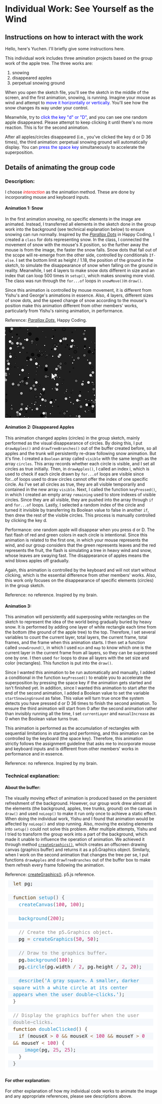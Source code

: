# Individual Work: See Yourself as the Wind
>
## Instructions on how to interact with the work
>
Hello, here's Yuchen. I'll briefly give some instructions here.
>
This individual work includes three amination projects based on the group work of the apple tree. The three works are:
1. snowing
2. disappeared apples
3. perpetual snowing ground
>
When you open the sketch file, you'll see the sketch in the middle of the screen, and the first animation, snowing, is running. Imagine your mouse as wind and attempt to <span style="color: blue;">move it horizontally or vertically</span>. You'll see how the snow changes its way under your control. 
>
Meanwhile, try to <span style="color: blue;">click the key "d" or "D"</span>, and you can see one random apple disappeared. Please attempt to keep clicking it until there's no more reaction. This is for the second animation.
>
After all apples/circles disappeared (i.e., you've clicked the key d or D 36 times), the third animation: perpetual snowing ground will automatically display. You can <span style="color: blue;">press the space key</span> simultaneously to accelerate the superposition. 
>
## Details of animating the group code

### Description:
>
I choose <span style="color: red;">*interaction*</span> as the animation method. These are done by incorporating mouse and keyboard inputs. 
>
#### Animation 1: Snow
In the first animation *snowing*, no specific elements in the image are animated. Instead, I transferred all elements in the sketch done in the group work into the background (see technical explanation below) to ensure snowing can run normally. Inspired by the [*Parallax Dots*](https://happycoding.io/tutorials/p5js/creating-classes/parallax-dots) in Happy Coding, I created a `class` for dots representing snow. In the class, I connected the movement of snow with the mouse's X position, so the further away the mouse is from the image, the faster the snow falls. Snow dots that fall out of the scope will re-emerge from the other side, controlled by conditionals `If-else`. I set the bottom limit as height / 1.18, the position of the ground in the sketch, to simulate the disappearance of snow when falling on the ground in reality. Meanwhile, I set 4 layers to make snow dots different in size and an index that can loop 500 times in `setup()`, which makes snowing more vivid. The class was run through the `for...of` loops in `snowMove()`in `draw()`.
>
Since this animation is controlled by mouse movement, it is different from Yishu's and George's animations in essence. Also, 4 layers, different sizes of snow dots, and the speed change of snow according to the mouse's position make this animation different from other members' works, particularly from Yishu's raining animation, in performance.
>
Reference: [*Parallax Dots*](https://happycoding.io/tutorials/p5js/creating-classes/parallax-dots), Happy Coding.
>
![Figure 1](assets/parallax%20dots.gif)
>
#### Animation 2: Disappeared Apples
>
This animation changed apples (circles) in the group sketch, mainly performed as the visual disappearance of circles. By doing this, I put `drawApples()` and `drawTreeBranches()` out of the buffer created before, so all apples and the trunk will persistently re-draw following snow animation. But it's fine. I created a `Boolean` array called `visible` with the same length as the array `circles`. This array records whether each circle is visible, and I set all circles as true initially. Then, in `drawApples()`, I called an index i, which is used to check if each circle drawn by `for...of` loops are visible since for...of loops used to draw circles cannot offer the index of one specific circle. As I've set all circles as true, they are all visible temporarily and contained in the new array `visible`. Next, I called the function `keyPressed()`, in which I created an empty array `remaining` used to store indexes of visible circles. Since they are all visible, they are pushed into the array through `if` and `for...of` loops. Lastly, I selected a random index of the circle and turned it invisible by transferring its Boolean value to false in another `if`, then drew the rest of the visible circles. This process is manually controlled by clicking the key d.
>
Performance: one random apple will disappear when you press d or D. The fast flash of red and green colors in each circle is intentional. Since this animation is related to the first one, in which your mouse represents the wind, and our group considers that the green represents leaves and the red represents the fruit, the flash is simulating a tree in heavy wind and snow, whose leaves are swaying fast. The disappearance of apples means the wind blows apples off gradually.
>
Again, this animation is controlled by the keyboard and will not start without clicking, which is the essential difference from other members' works. Also, this work only focuses on the disappearance of specific elements (circles) in the group sketch.
>
Reference: no reference. Inspired by my brain.
>
#### Animation 3:
>
This animation will persistently add superposing white rectangles on the sketch to represent the idea of the world being gradually buried by heavy snow. It is performed by adding one layer of white rectangle each time from the bottom (the ground of the apple tree) to the top. Therefore, I set several variables to count the current layer, total layers, the current frame, total frames, and the frame when this animation starts. I then set a function called `snowGround()`, in which I used `min` and `map` to know which one is the current layer in the current frame from all layers, so they can be superposed one by one. I then used `for` loops to draw all layers with the set size and color (rectangles). This function is put into the `draw()`. 
>
Since I wanted this animation to be run automatically and manually, I added a conditional in the function `keyPressed()` to enable you to accelerate the superposition by pressing the space key if the animation gets started and isn't finished yet. In addition, since I wanted this animation to start after the end of the second animation, I added a Boolean value to set the variable `startSnowingGround` as false. This value will turn true once the system detects you have pressed d or D 36 times to finish the second animation. To ensure the third animation will start from 0 after the second animation rather than invisibly running all the time, I set `currentLayer` and `manualIncrease` as 0 when the Boolean value turns true.
>
This animation is performed as the accumulation of rectangles with sequential limitations in starting and performing, and this animation can be controlled by the keyboard (the space key). Therefore, this animation strictly follows the assignment guideline that asks me to incorporate mouse and keyboard inputs and is different from other members' works in performance and in essence.
>
Reference: no reference. Inspired by my brain.

### Technical explanation:
>
#### About the buffer:
>
The visually moving effect of animation is produced based on the persistent refreshment of the background. However, our group work drew almost all the elements (the background, apples, tree trunks, ground) on the canvas in `draw()` and used `noLoop()` to make it run only once to achieve a static effect. When doing the individual work, Yishu and I found that animation would be affected by `noLoop()` and stop running. Also, moving the existing elements into `setup()` could not solve this problem. After multiple attempts, Yishu and I tried to transform the group work into a part of the background, which made it unable to influence the operation of animation. We achieved it through method [`createGraphics()`](https://p5js.org/reference/#/p5/createGraphics), which creates an offscreen drawing canvas (graphics buffer) and returns it as a p5.Graphics object. Similarly, when I work on the second animation that changes the tree per se, I put functions `drawApples` and `drawTreeBranches` out of the buffer box to make them refresh every frame following the animation.
>
Reference: [createGraphics()](https://p5js.org/reference/#/p5/createGraphics). p5.js reference.
![Figure 2](assets/createGraphics.png)
>
#### For other explanation:
For other explanation of how my individual code works to animate the image and any appropriate references, please see descriptions above.